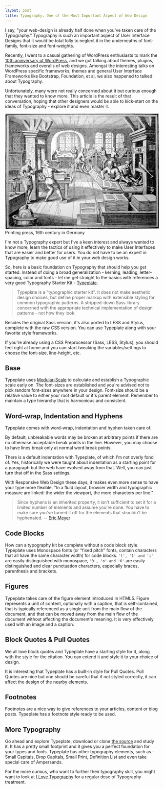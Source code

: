 ```yaml
---
layout: post
title: Typography, One of the Most Important Aspect of Web Design
---
```


I say, "your web-design is already half done when you've taken care of the Typography." Typography is such an important aspect of User Interface Designs that it would be total folly to neglect it in the underneaths of font-family, font-size and font-weights.

Recently, I went to a casual gathering of WordPress enthusiasts to mark the [10th anniversary of WordPress](http://wordpress.org/news/2013/05/the-next-10-starts-now/), and we got talking about themes, plugins, frameworks and overalls of web designs. Amongst the interesting talks on WordPress specific frameworks, themes and general User Interface Frameworks like Bootstrap, Foundation, et al, we also happened to talked about Typography.

Unfortunately, many were not really concerned about it but curious enough that they wanted to know more. This article is the result of that conversation, hoping that other designers would be able to kick-start on the ideas of Typography - explore it and even master it.

![Printing press, 16th century in Germany)](/static/2013/printing-pressing-16th-century.jpg)
Printing press, 16th century in Germany

I'm not a Typography expert but I've a keen interest and always wanted to know more, learn the tactics of using it effectively to make User Interfaces that are easier and better for users. You do not have to be an expert in Typography to make good use of it in your web design works.

So, here is a basic foundation on Typography that should help you get started. Instead of doing a broad generalization - kerning, leading, letter-spacing, color and fonts - let me get straight to the basics with references a very good Typography Starter Kit - [Typeplate](http://typeplate.com/).

> Typeplate is a "typographic starter kit". It does not make aesthetic design choices, but define proper markup with extensible styling for common typographic patterns. A stripped-down Sass library concerned with the appropriate technical implementation of design patterns - not how they look.

Besides the original Sass version, it's also ported to LESS and Stylus, complete with the raw CSS version. You can use Typeplate along with your favorite style frameworks.

If you're already using a CSS Preprocessor (Sass, LESS, Stylus), you should feel right at home and you can start tweaking the variables/settings to choose the font-size, line-height, etc.

## Base

Typeplate uses [Modular-Scale](https://www.modularscale.com/) to calculate and establish a Typographic scale early on. The font-sizes are established and you're advised not to pick random font-sizes anywhere in your design. Font-size should be a relative value to either your root default or it's parent element. Remember to maintain a type hierarchy that is harmonious and consistent.

## Word-wrap, Indentation and Hyphens

Typeplate comes with word-wrap, indentation and hyphen taken care of.

By default, unbreakable words may be broken at arbitrary points if there are no otherwise acceptable break points in the line. However, you may choose to have lines break only at normal word break points.

There is a default indentation with Typeplate, of which I'm not overly fond of. Yes, historically we were taught about indentation as a starting point for a paragraph but the web have evolved away from that. Well, you can just turn that off in the Sass settings.

With Responsive Web Design these days, it makes even more sense to have your type more flexible. "In a fluid layout, browser width and typographic measure are linked: the wider the viewport, the more characters per line."

> Since hyphens is an inherited property, it isn't sufficient to set it for a limited number of elements and assume you're done. You have to make sure you've turned it off for the elements that shouldn't be hyphenated.
> -- [Eric Meyer](http://meyerweb.com/eric/thoughts/2012/12/17/where-to-avoid-css-hyphenation/)

## Code Blocks

How can a typography kit be complete without a code block style. Typeplate uses Monospace fonts (or "fixed pitch" fonts, contain characters that all have the same character width) for code blocks. `'l', '1' and 'i'` are easily distinguished with monospace, `'0', 'o' and 'O'` are easily distinguished and clear punctuation characters, especially braces, parenthesis and brackets.

## Figures

Typeplate takes care of the figure element introduced in HTML5. Figure represents a unit of content, optionally with a caption, that is self-contained, that is typically referenced as a single unit from the main flow of the document, and that can be moved away from the main flow of the document without affecting the document's meaning. It is very effectively used with an image and a caption.

## Block Quotes & Pull Quotes

We all love block quotes and Typeplate have a starting style for it, along with the style for the citation. You can extend it and style it to your choice of design.

It is interesting that Typeplate has a built-in style for Pull Quotes. Pull Quotes are nice but one should be careful that if not styled correctly, it can affect the design of the nearby elements.

## Footnotes

Footnotes are a nice way to give references to your articles, content or blog posts. Typeplate has a footnote style ready to be used.

## More Typography

Go ahead and explore Typeplate, download or clone [the source](https://github.com/typeplate/typeplate.github.io) and study it. It has a pretty small footprint and it gives you a perfect foundation for your types and fonts. Typeplate has other typography elements, such as - Small Capitals, Drop Capitals, Small Print, Definition List and even take special care of Ampersands.

For the more curious, who want to further their typography skill, you might want to look at [I Love Typography](http://ilovetypography.com/) for a regular dose of Typography treatment.